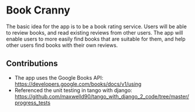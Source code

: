 # Book Cranny
The basic idea for the app is to be a book rating service. Users will be able to review books, and read existing reviews from other users. The app will enable users to more easily find books that are suitable for them, and help other users find books with their own reviews.

## Contributions
- The app uses the Google Books API: https://developers.google.com/books/docs/v1/using
- Referenced the unit testing in tango with django: https://github.com/maxwelld90/tango_with_django_2_code/tree/master/progress_tests

